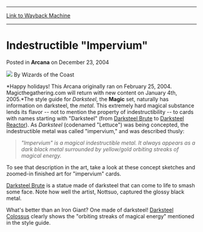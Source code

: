
---
[Link to Wayback Machine](https://web.archive.org/web/20210430015431/https://magic.wizards.com/en/articles/archive/arcana/indestructible-impervium-2004-12-23)

[_metadata_:author]:- "Wizards of the Coast"
[_metadata_:description]:- "Happy holidays! This Arcana originally ran on February 25, 2004. Magicthegathering.com will return with new content on January 4th, 2005.The style guide for Darksteel, the Magic set, naturally has information on darksteel, the metal. This extremely hard magical substance lends its flavor -- not to mention the property of indestructibility -- to cards with names starting with"
[_metadata_:generator]:- "Drupal 7 (http://drupal.org)"
[_metadata_:node]:- "608031"
[_metadata_:publish_date]:- "2004-12-23"
[_metadata_:source]:- "div-main-content"
[_metadata_:title]:- "Indestructible `Impervium`"
[_metadata_:wayback_capture_timestamp]:- "2021-04-30 01:54:31"
[_metadata_:wayback_raw_url]:- "https://web.archive.org/web/20210430015431id_/https://magic.wizards.com/en/articles/archive/arcana/indestructible-impervium-2004-12-23"
[_metadata_:wayback_url]:- "https://magic.wizards.com/en/articles/archive/arcana/indestructible-impervium-2004-12-23"
---


Indestructible "Impervium"
==========================



 Posted in **Arcana**
 on December 23, 2004 






![](https://media.magic.wizards.com/styles/auth_small/public/images/person/wizards_author.jpg)
By Wizards of the Coast











*Happy holidays! This Arcana originally ran on February 25, 2004. Magicthegathering.com will return with new content on January 4th, 2005.*The style guide for *Darksteel*, the **Magic** set, naturally has information on darksteel, the *metal*. This extremely hard magical substance lends its flavor -- not to mention the property of indestructibility -- to cards with names starting with "Darksteel" (from [Darksteel Brute](http://gatherer.wizards.com/Pages/Card/Details.aspx?name=Darksteel+Brute) to [Darksteel Reactor](http://gatherer.wizards.com/Pages/Card/Details.aspx?name=Darksteel+Reactor)). As *Darksteel* (codenamed "Lettuce") was being concepted, the indestructible metal was called "impervium," and was described thusly:


> 
> *"Impervium" is a magical indestructible metal. It always appears as a dark black metal surrounded by yellow/gold orbiting streaks of magical energy.* 
> 

To see that description in the art, take a look at these concept sketches and zoomed-in finished art for "impervium" cards.

  
[Darksteel Brute](http://gatherer.wizards.com/Pages/Card/Details.aspx?name=Darksteel+Brute) is a statue made of darksteel that can come to life to smash some face. Note how well the artist, Nottsuo, captured the glossy black metal. 

  
 What's better than an Iron Giant? One made of darksteel! [Darksteel Colossus](http://gatherer.wizards.com/Pages/Card/Details.aspx?name=Darksteel+Colossus) clearly shows the "orbiting streaks of magical energy" mentioned in the style guide. 








